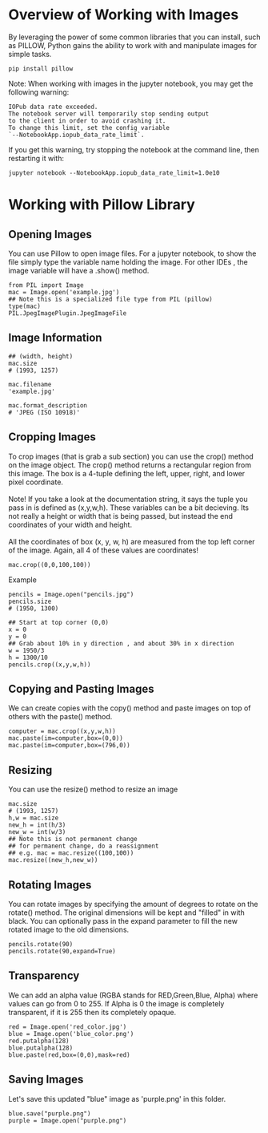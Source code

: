 # Overview of Working with Images
By leveraging the power of some common libraries that you can install, such as PILLOW, Python gains the ability to work with and manipulate images for simple tasks.
~~~
pip install pillow
~~~
Note: When working with images in the jupyter notebook, you may get the following warning:
~~~
IOPub data rate exceeded.
The notebook server will temporarily stop sending output
to the client in order to avoid crashing it.
To change this limit, set the config variable
`--NotebookApp.iopub_data_rate_limit`.
~~~
If you get this warning, try stopping the notebook at the command line, then restarting it with:
~~~
jupyter notebook --NotebookApp.iopub_data_rate_limit=1.0e10
~~~

# Working with Pillow Library
## Opening Images
You can use Pillow to open image files. For a jupyter notebook, to show the file simply type the variable name holding the image. For other IDEs , the image variable will have a .show() method.
~~~
from PIL import Image
mac = Image.open('example.jpg')
## Note this is a specialized file type from PIL (pillow)
type(mac)
PIL.JpegImagePlugin.JpegImageFile
~~~

## Image Information
~~~
## (width, height)
mac.size
# (1993, 1257)

mac.filename
'example.jpg'

mac.format_description
# 'JPEG (ISO 10918)'
~~~

## Cropping Images
To crop images (that is grab a sub section) you can use the crop() method on the image object. The crop() method returns a rectangular region from this image. The box is a 4-tuple defining the left, upper, right, and lower pixel coordinate.\
\
Note! If you take a look at the documentation string, it says the tuple you pass in is defined as (x,y,w,h). These variables can be a bit decieving. Its not really a height or width that is being passed, but instead the end coordinates of your width and height.\
\
All the coordinates of box (x, y, w, h) are measured from the top left corner of the image. Again, all 4 of these values are coordinates!
~~~
mac.crop((0,0,100,100))
~~~
Example
~~~
pencils = Image.open("pencils.jpg")
pencils.size
# (1950, 1300)

## Start at top corner (0,0)
x = 0
y = 0
## Grab about 10% in y direction , and about 30% in x direction
w = 1950/3
h = 1300/10
pencils.crop((x,y,w,h))
~~~

## Copying and Pasting Images
We can create copies with the copy() method and paste images on top of others with the paste() method.
~~~
computer = mac.crop((x,y,w,h))
mac.paste(im=computer,box=(0,0))
mac.paste(im=computer,box=(796,0))
~~~

## Resizing
You can use the resize() method to resize an image
~~~
mac.size
# (1993, 1257)
h,w = mac.size
new_h = int(h/3)
new_w = int(w/3)
## Note this is not permanent change
## for permanent change, do a reassignment
## e.g. mac = mac.resize((100,100))
mac.resize((new_h,new_w))
~~~

## Rotating Images
You can rotate images by specifying the amount of degrees to rotate on the rotate() method. The original dimensions will be kept and "filled" in with black. You can optionally pass in the expand parameter to fill the new rotated image to the old dimensions.
~~~
pencils.rotate(90)
pencils.rotate(90,expand=True)
~~~

## Transparency
We can add an alpha value (RGBA stands for RED,Green,Blue, Alpha) where values can go from 0 to 255. If Alpha is 0 the image is completely transparent, if it is 255 then its completely opaque.
~~~
red = Image.open('red_color.jpg')
blue = Image.open('blue_color.png')
red.putalpha(128)
blue.putalpha(128)
blue.paste(red,box=(0,0),mask=red)
~~~

## Saving Images
Let's save this updated "blue" image as 'purple.png' in this folder.
~~~
blue.save("purple.png")
purple = Image.open("purple.png")
~~~

